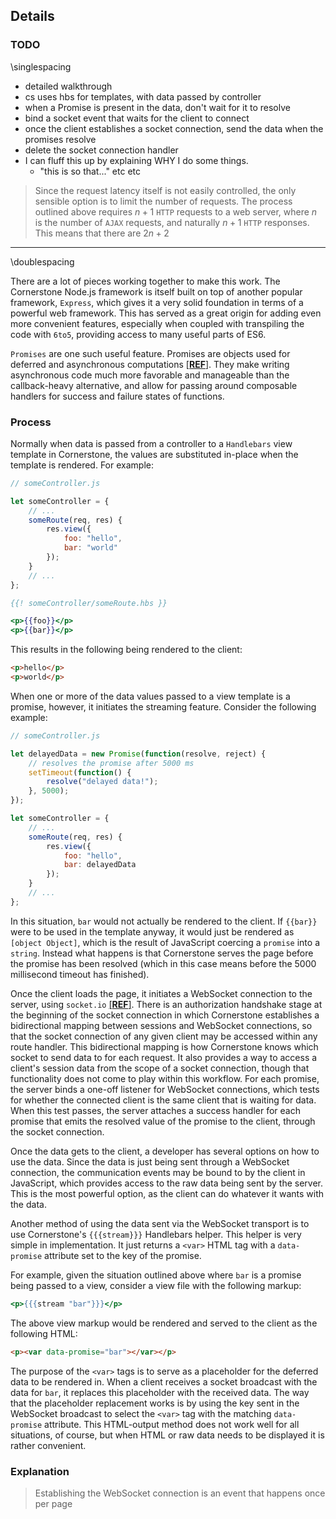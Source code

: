 ## Details

### TODO

\singlespacing

- detailed walkthrough
- cs uses hbs for templates, with data passed by controller
- when a Promise is present in the data, don't wait for it to resolve
- bind a socket event that waits for the client to connect
- once the client establishes a socket connection, send the data when the promises resolve
- delete the socket connection handler
- I can fluff this up by explaining WHY I do some things.
	- "this is so that..." etc etc

> Since the request latency itself is not easily controlled, the only sensible option is to limit the number of requests.
> The process outlined above requires $n + 1$ `HTTP` requests to a web server, where $n$ is the number of `AJAX` requests, and naturally $n + 1$ `HTTP` responses.
> This means that there are $2n + 2$

--------------------------------

\doublespacing


There are a lot of pieces working together to make this work.
The Cornerstone Node.js framework is itself built on top of another popular framework, `Express`, which gives it a very solid foundation in terms of a powerful web framework.
This has served as a great origin for adding even more convenient features, especially when coupled with transpiling the code with `6to5`, providing access to many useful parts of ES6.

`Promises` are one such useful feature.
Promises are objects used for deferred and asynchronous computations [[__REF__](https://developer.mozilla.org/en-US/docs/Web/JavaScript/Reference/Global_Objects/Promise)].
They make writing asynchronous code much more favorable and manageable than the callback-heavy alternative, and allow for passing around composable handlers for success and failure states of functions.


### Process

Normally when data is passed from a controller to a `Handlebars` view template in Cornerstone, the values are substituted in-place when the template is rendered.
For example:

```js
// someController.js

let someController = {
	// ...
	someRoute(req, res) {
		res.view({
			foo: "hello",
			bar: "world"
		});
	}
	// ...
};
```

```handlebars
{{! someController/someRoute.hbs }}

<p>{{foo}}</p>
<p>{{bar}}</p>
```

This results in the following being rendered to the client:

```html
<p>hello</p>
<p>world</p>
```

When one or more of the data values passed to a view template is a promise, however, it initiates the streaming feature.
Consider the following example:

```js
// someController.js

let delayedData = new Promise(function(resolve, reject) {
	// resolves the promise after 5000 ms
	setTimeout(function() {
		resolve("delayed data!");
	}, 5000);
});

let someController = {
	// ...
	someRoute(req, res) {
		res.view({
			foo: "hello",
			bar: delayedData
		});
	}
	// ...
};
```

In this situation, `bar` would not actually be rendered to the client.
If `{{bar}}` were to be used in the template anyway, it would just be rendered as `[object Object]`, which is the result of JavaScript coercing a `promise` into a `string`.
Instead what happens is that Cornerstone serves the page before the promise has been resolved (which in this case means before the 5000 millisecond timeout has finished).

Once the client loads the page, it initiates a WebSocket connection to the server, using `socket.io` [[__REF__]](http://socket.io/).
There is an authorization handshake stage at the beginning of the socket connection in which Cornerstone establishes a bidirectional mapping between sessions and WebSocket connections, so that the socket connection of any given client may be accessed within any route handler.
This bidirectional mapping is how Cornerstone knows which socket to send data to for each request.
It also provides a way to access a client's session data from the scope of a socket connection, though that functionality does not come to play within this workflow.
For each promise, the server binds a one-off listener for WebSocket connections, which tests for whether the connected client is the same client that is waiting for data.
When this test passes, the server attaches a success handler for each promise that emits the resolved value of the promise to the client, through the socket connection.

Once the data gets to the client, a developer has several options on how to use the data.
Since the data is just being sent through a WebSocket connection, the communication events may be bound to by the client in JavaScript, which provides access to the raw data being sent by the server.
This is the most powerful option, as the client can do whatever it wants with the data.

Another method of using the data sent via the WebSocket transport is to use Cornerstone's `{{{stream}}}` Handlebars helper.
This helper is very simple in implementation.
It just returns a `<var>` HTML tag with a `data-promise` attribute set to the key of the promise.

For example, given the situation outlined above where `bar` is a promise being passed to a view, consider a view file with the following markup:

```handlebars
<p>{{{stream "bar"}}}</p>
```

The above view markup would be rendered and served to the client as the following HTML:

```html
<p><var data-promise="bar"></var></p>
```

The purpose of the `<var>` tags is to serve as a placeholder for the deferred data to be rendered in.
When a client receives a socket broadcast with the data for `bar`, it replaces this placeholder with the received data.
The way that the placeholder replacement works is by using the key sent in the WebSocket broadcast to select the `<var>` tag with the matching `data-promise` attribute.
This HTML-output method does not work well for all situations, of course, but when HTML or raw data needs to be displayed it is rather convenient.


### Explanation

> Establishing the WebSocket connection is an event that happens once per page
